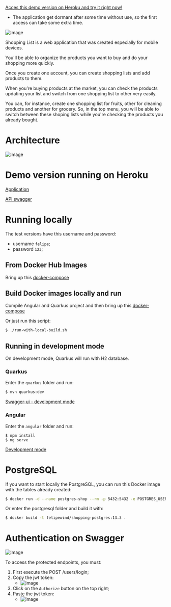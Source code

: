 [Acces this demo version on Heroku and try it right now!](https://best-shopping-list.herokuapp.com/#/)
- The application get dormant after some time without use, so the first access can take some extra time.

![image](./docs/shopping-list.gif)

Shopping List is a web application that was created especially for mobile devices.

You'll be able to organize the products you want to buy and do your shopping more quickly.

Once you create one account, you can create shopping lists and add products to them.

When you're buying products at the market, you can check the products updating your list and switch from one shopping list to other very easily.

You can, for instance, create one shopping list for fruits, other for cleaning products and another for grocery. So, in the top menu, you will be able to switch between these shoping lists while you're checking the products you already bought.


# Architecture

![image](./docs/images/architecture.png)


# Demo version running on Heroku

[Application](https://best-shopping-list.herokuapp.com/#/)

[API swagger](https://shopping-list-back-end.herokuapp.com/q/swagger-ui/)

# Running locally

The test versions have this username and password:
- username `felipe`;
- password `123`;

## From Docker Hub Images

Bring up this [docker-compose](./docker-compose-docker-hub.yml)



## Build Docker images locally and run

Compile Angular and Quarkus project and then bring up this [docker-compose](./docker-compose.yml)

Or just run this script:
```bash
$ ./run-with-local-build.sh
```

## Running in development mode

On development mode, Quarkus will run with H2 database.

### Quarkus

Enter the `quarkus` folder and run:
```bash
$ mvn quarkus:dev
```

[Swagger-ui - development mode](http://localhost:8080/q/swagger-ui/)

### Angular

Enter the `angular` folder and run:
```
$ npm install
$ ng serve
```

[Development mode](http://localhost:4200/#/)


# PostgreSQL

If you want to start locally the PostgreSQL, you can run this Docker image with the tables already created:
```bash
$ docker run -d --name postgres-shop --rm -p 5432:5432 -e POSTGRES_USER=postgres -e POSTGRES_PASSWORD=postgres -e POSTGRES_DB=postgres felipewind/shopping-postgres:13.3
```

 Or enter the postgresql folder and build it with:
 ```bash
 $ docker build -t felipewind/shopping-postgres:13.3 .
 ```

# Authentication on Swagger

![image](./docs/images/swagger.png)

To access the protected endpoints, you must:
1. First execute the POST /users/login;
2. Copy the jwt token:
   - ![image](./docs/images/swagger-jwt-login.png)
3. Click on the `Authorize` button on the top right;
4. Paste the jwt token:
   - ![image](./docs/images/swagger-jwt-authorize.png)

